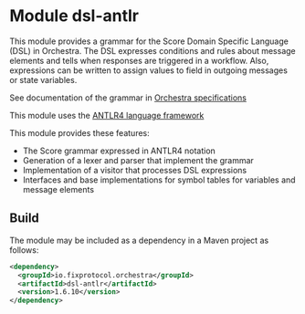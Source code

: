 # Module dsl-antlr
This module provides a grammar for the Score Domain Specific Language (DSL) in Orchestra. The DSL expresses conditions and rules about message elements and tells when responses are triggered in a workflow. Also, expressions can be written to assign values to field in outgoing messages or state variables. 

See documentation of the grammar in [Orchestra specifications](https://github.com/FIXTradingCommunity/fix-orchestra-spec/tree/master/v1-0-RC2)

This module uses the [ANTLR4 language framework](http://www.antlr.org/)

This module provides these features:
* The Score grammar expressed in ANTLR4 notation
* Generation of a lexer and parser that implement the grammar
* Implementation of a visitor that processes DSL expressions
* Interfaces and base implementations for symbol tables for variables and message elements

## Build

The module may be included as a dependency in a Maven project as follows:

```xml
<dependency>
  <groupId>io.fixprotocol.orchestra</groupId>
  <artifactId>dsl-antlr</artifactId>
  <version>1.6.10</version>
</dependency>
```

